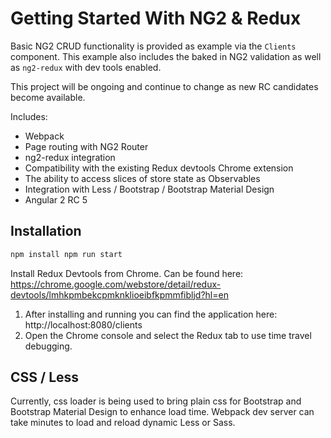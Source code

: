 # Getting Started With NG2 & Redux

Basic NG2 CRUD functionality is provided as example via the `Clients` component. This example also includes the baked in 
NG2 validation as well as `ng2-redux` with dev tools enabled. 

This project will be ongoing and continue to change as new RC candidates become available.

Includes:
* Webpack
* Page routing with NG2 Router
* ng2-redux integration
* Compatibility with the existing Redux devtools Chrome extension
* The ability to access slices of store state as Observables
* Integration with Less / Bootstrap / Bootstrap Material Design 
* Angular 2 RC 5

## Installation

```sh
npm install npm run start
```

Install Redux Devtools from Chrome. Can be found here: https://chrome.google.com/webstore/detail/redux-devtools/lmhkpmbekcpmknklioeibfkpmmfibljd?hl=en

1. After installing and running you can find the application here: http://localhost:8080/clients
2. Open the Chrome console and select the Redux tab to use time travel debugging.

## CSS / Less

Currently, css loader is being used to bring plain css for Bootstrap and Bootstrap Material Design to enhance load time. 
Webpack dev server can take minutes to load and reload dynamic Less or Sass.
